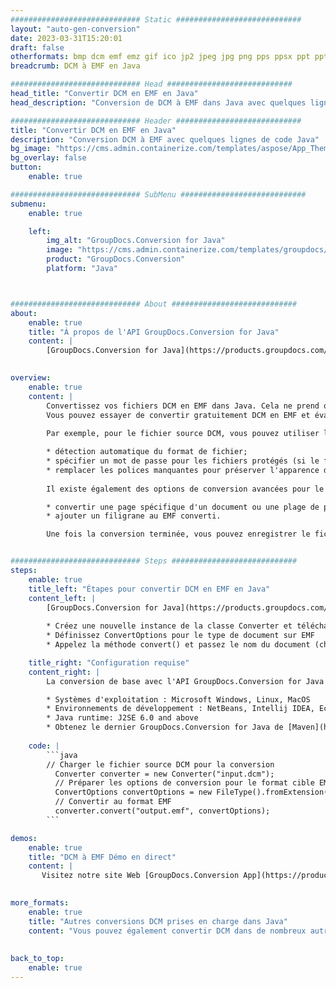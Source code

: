 ```yaml
---
############################# Static ############################
layout: "auto-gen-conversion"
date: 2023-03-31T15:20:01
draft: false
otherformats: bmp dcm emf emz gif ico jp2 jpeg jpg png pps ppsx ppt pptx psb psd svg svgz tga tif tiff webp wmf wmz
breadcrumb: DCM à EMF en Java

############################# Head ############################
head_title: "Convertir DCM en EMF en Java"
head_description: "Conversion de DCM à EMF dans Java avec quelques lignes de code. Convertissez plus de 160 formats de fichiers à l'aide de l'API de conversion de documents GroupDocs pour Java"

############################# Header ############################
title: "Convertir DCM en EMF en Java"
description: "Conversion DCM à EMF avec quelques lignes de code Java"
bg_image: "https://cms.admin.containerize.com/templates/aspose/App_Themes/V3/images/bg/header1.png"
bg_overlay: false
button:
    enable: true

############################# SubMenu ############################
submenu:
    enable: true

    left:
        img_alt: "GroupDocs.Conversion for Java"
        image: "https://cms.admin.containerize.com/templates/groupdocs/images/product-logos/90x90-noborder/groupdocs-conversion-java.png"
        product: "GroupDocs.Conversion"
        platform: "Java"



############################# About ############################
about:
    enable: true
    title: "À propos de l'API GroupDocs.Conversion for Java"
    content: |
        [GroupDocs.Conversion for Java](https://products.groupdocs.com/conversion/java/) est une API de conversion de format de fichier avancée pour la conversion entre les formats d'image et de document populaires tels que Microsoft Office, OpenDocument, PDF, HTML, e-mail, CAO. et bien plus encore avec seulement quelques lignes de code. L'API native détecte automatiquement les formats des documents originaux et propose de nombreuses options de personnalisation des documents convertis. Outre la fonction d'extraction d'informations d'un document, il prend également en charge la mise en cache des résultats de conversion sur le disque local par défaut. Cependant, tout type de stockage de cache peut être pris en charge en implémentant les interfaces appropriées - Amazon S3, Dropbox, Google Drive, Windows Azure, Reddis ou tout autre.
    

overview:
    enable: true
    content: |
        Convertissez vos fichiers DCM en EMF dans Java. Cela ne prend que quelques lignes de code Java sur n'importe quelle plate-forme de votre choix, telle que Windows, Linux, macOS.
        Vous pouvez essayer de convertir gratuitement DCM en EMF et évaluer la qualité des résultats de conversion. En plus des scripts de conversion de fichiers simples, vous pouvez essayer des options plus sophistiquées pour charger le fichier source DCM et stocker la sortie EMF. 
        
        Par exemple, pour le fichier source DCM, vous pouvez utiliser les options de chargement suivantes :

        * détection automatique du format de fichier;
        * spécifier un mot de passe pour les fichiers protégés (si le format de fichier le prend en charge);
        * remplacer les polices manquantes pour préserver l'apparence du document.
        
        Il existe également des options de conversion avancées pour le fichier EMF :

        * convertir une page spécifique d'un document ou une plage de pages;
        * ajouter un filigrane au EMF converti.

        Une fois la conversion terminée, vous pouvez enregistrer le fichier EMF dans votre chemin de fichier local ou dans un stockage tiers tel que FTP, Amazon S3, Google Drive, Dropbox, etc. Veuillez noter - pour convertir DCM à EMF, vous n'avez pas besoin d'installer de logiciel supplémentaire, tel que MS Office, Open Office, Adobe Acrobat Reader, etc.


############################# Steps ############################
steps:
    enable: true
    title_left: "Étapes pour convertir DCM en EMF en Java"
    content_left: |
        [GroupDocs.Conversion for Java](https://products.groupdocs.com/conversion/java/) permet aux développeurs de convertir facilement le fichier DCM en EMF avec quelques lignes de code.
        
        * Créez une nouvelle instance de la classe Converter et téléchargez le fichier DCM avec le chemin complet
        * Définissez ConvertOptions pour le type de document sur EMF
        * Appelez la méthode convert() et passez le nom du document (chemin complet) et le format (EMF) en tant que paramètre

    title_right: "Configuration requise"
    content_right: |
        La conversion de base avec l'API GroupDocs.Conversion for Java peut être effectuée avec seulement quelques lignes de code. Nos API sont prises en charge sur toutes les principales plates-formes et systèmes d'exploitation. Avant d'exécuter le code ci-dessous, assurez-vous que les prérequis suivants sont installés sur votre système.

        * Systèmes d'exploitation : Microsoft Windows, Linux, MacOS
        * Environnements de développement : NetBeans, Intellij IDEA, Eclipse, etc.
        * Java runtime: J2SE 6.0 and above
        * Obtenez le dernier GroupDocs.Conversion for Java de [Maven](https://repository.groupdocs.com/webapp/#/artifacts/browse/tree/General/repo/com/groupdocs/groupdocs-conversion)
         
    code: |
        ```java    
        // Charger le fichier source DCM pour la conversion
          Converter converter = new Converter("input.dcm");
          // Préparer les options de conversion pour le format cible EMF
          ConvertOptions convertOptions = new FileType().fromExtension("emf").getConvertOptions();
          // Convertir au format EMF
          converter.convert("output.emf", convertOptions);
        ```

demos:
    enable: true
    title: "DCM à EMF Démo en direct"
    content: |
       Visitez notre site Web [GroupDocs.Conversion App](https://products.groupdocs.app/conversion/family) et essayez la conversion DCM à EMF maintenant. La démo gratuite présente les avantages suivants
          

more_formats:
    enable: true
    title: "Autres conversions DCM prises en charge dans Java"
    content: "Vous pouvez également convertir DCM dans de nombreux autres formats de fichiers. Veuillez consulter la liste ci-dessous."
       
       
back_to_top:
    enable: true
---
```

